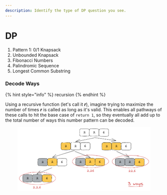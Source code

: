 ```yaml
---
description: Identify the type of DP question you see.
---
```


# DP

1. Pattern 1: 0/1 Knapsack
2. Unbounded Knapsack
3. Fibonacci Numbers
4. Palindromic Sequence
5. Longest Common Substring

### Decode Ways

{% hint style="info" %}
recursion
{% endhint %}

Using a recursive function (let's call it _**r**_), imagine trying to maximize the number of times _**r**_ is called as long as it's valid. This enables all pathways of these calls to hit the base case of `return 1`, so they eventually all add up to the total number of ways this number pattern can be decoded.

<figure><img src="../.gitbook/assets/decode-ways-dp.png" alt=""><figcaption></figcaption></figure>
